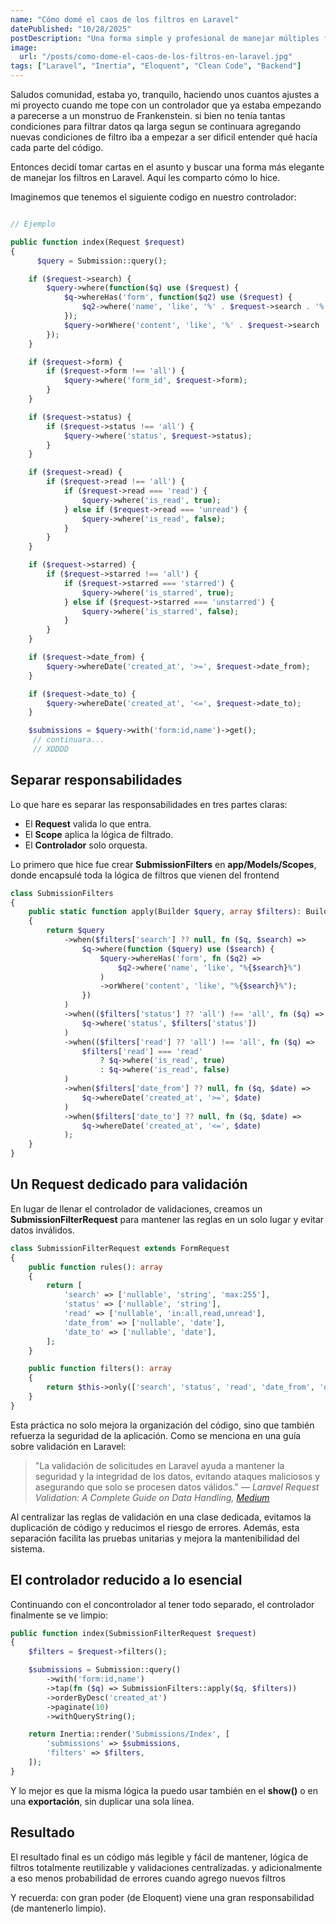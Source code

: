 ```yaml
---
name: "Cómo domé el caos de los filtros en Laravel"
datePublished: "10/28/2025"
postDescription: "Una forma simple y profesional de manejar múltiples filtros en Laravel sin llenar tus controladores de condiciones repetidas."
image:
  url: "/posts/como-dome-el-caos-de-los-filtros-en-laravel.jpg"
tags: ["Laravel", "Inertia", "Eloquent", "Clean Code", "Backend"]
---
```


Saludos comunidad, estaba yo, tranquilo, haciendo unos cuantos ajustes a mi proyecto cuando me tope con un controlador que ya estaba empezando a parecerse a un monstruo de Frankenstein. si bien no tenía tantas condiciones para filtrar datos qa larga segun se continuara agregando nuevas condiciones de filtro iba a empezar a ser dificil entender qué hacía cada parte del código.

Entonces decidí tomar cartas en el asunto y buscar una forma más elegante de manejar los filtros en Laravel. Aquí les comparto cómo lo hice.

Imaginemos que tenemos el siguiente codigo en nuestro controlador:

```php

// Ejemplo 

public function index(Request $request)
{
      $query = Submission::query();

    if ($request->search) {
        $query->where(function($q) use ($request) {
            $q->whereHas('form', function($q2) use ($request) {
                $q2->where('name', 'like', '%' . $request->search . '%');
            });
            $query->orWhere('content', 'like', '%' . $request->search . '%'); 
        });
    }

    if ($request->form) {
        if ($request->form !== 'all') {
            $query->where('form_id', $request->form);
        }
    }

    if ($request->status) {
        if ($request->status !== 'all') {
            $query->where('status', $request->status);
        }
    }

    if ($request->read) {
        if ($request->read !== 'all') {
            if ($request->read === 'read') {
                $query->where('is_read', true);
            } else if ($request->read === 'unread') {
                $query->where('is_read', false);
            }
        }
    }

    if ($request->starred) {
        if ($request->starred !== 'all') {
            if ($request->starred === 'starred') {
                $query->where('is_starred', true);
            } else if ($request->starred === 'unstarred') {
                $query->where('is_starred', false);
            }
        }
    }

    if ($request->date_from) {
        $query->whereDate('created_at', '>=', $request->date_from);
    }

    if ($request->date_to) {
        $query->whereDate('created_at', '<=', $request->date_to);
    }

    $submissions = $query->with('form:id,name')->get(); 
     // continuara... 
     // XDDDD
```

## Separar responsabilidades

Lo que hare es separar las responsabilidades en tres partes claras:

- El **Request** valida lo que entra.
- El **Scope** aplica la lógica de filtrado.
- El **Controlador** solo orquesta.

Lo primero que hice fue crear  **SubmissionFilters** en **app/Models/Scopes**, donde encapsulé toda la lógica de filtros que vienen del frontend

```php
class SubmissionFilters
{
    public static function apply(Builder $query, array $filters): Builder
    {
        return $query
            ->when($filters['search'] ?? null, fn ($q, $search) =>
                $q->where(function ($query) use ($search) {
                    $query->whereHas('form', fn ($q2) =>
                        $q2->where('name', 'like', "%{$search}%")
                    )
                    ->orWhere('content', 'like', "%{$search}%");
                })
            )
            ->when(($filters['status'] ?? 'all') !== 'all', fn ($q) =>
                $q->where('status', $filters['status'])
            )
            ->when(($filters['read'] ?? 'all') !== 'all', fn ($q) =>
                $filters['read'] === 'read'
                    ? $q->where('is_read', true)
                    : $q->where('is_read', false)
            )
            ->when($filters['date_from'] ?? null, fn ($q, $date) =>
                $q->whereDate('created_at', '>=', $date)
            )
            ->when($filters['date_to'] ?? null, fn ($q, $date) =>
                $q->whereDate('created_at', '<=', $date)
            );
    }
}
```

## Un Request dedicado para validación

En lugar de llenar el controlador de validaciones, creamos un **SubmissionFilterRequest** para mantener las reglas en un solo lugar y evitar datos inválidos.

```php
class SubmissionFilterRequest extends FormRequest
{
    public function rules(): array
    {
        return [
            'search' => ['nullable', 'string', 'max:255'],
            'status' => ['nullable', 'string'],
            'read' => ['nullable', 'in:all,read,unread'],
            'date_from' => ['nullable', 'date'],
            'date_to' => ['nullable', 'date'],
        ];
    }

    public function filters(): array
    {
        return $this->only(['search', 'status', 'read', 'date_from', 'date_to']);
    }
}
```

Esta práctica no solo mejora la organización del código, sino que también refuerza la seguridad de la aplicación. Como se menciona en una guía sobre validación en Laravel:

> "La validación de solicitudes en Laravel ayuda a mantener la seguridad y la integridad de los datos, evitando ataques maliciosos y asegurando que solo se procesen datos válidos."
> — *Laravel Request Validation: A Complete Guide on Data Handling, [Medium](https://medium.com/@prevailexcellent/laravel-form-request-validation-a-complete-guide-on-data-handling-1f181a74123f)*

Al centralizar las reglas de validación en una clase dedicada, evitamos la duplicación de código y reducimos el riesgo de errores. Además, esta separación facilita las pruebas unitarias y mejora la mantenibilidad del sistema.


## El controlador reducido a lo esencial

Continuando con el concontrolador al tener todo separado, el controlador finalmente se ve limpio:

```php
public function index(SubmissionFilterRequest $request)
{
    $filters = $request->filters();

    $submissions = Submission::query()
        ->with('form:id,name')
        ->tap(fn ($q) => SubmissionFilters::apply($q, $filters))
        ->orderByDesc('created_at')
        ->paginate(10)
        ->withQueryString();

    return Inertia::render('Submissions/Index', [
        'submissions' => $submissions,
        'filters' => $filters,
    ]);
}
```

Y lo mejor es que la misma lógica la puedo usar también en el **show()** o en una **exportación**, sin duplicar una sola línea.

## Resultado

El resultado final es un código más legible y fácil de mantener, lógica de filtros totalmente reutilizable y validaciones centralizadas.
y adicionalmente a eso menos probabilidad de errores cuando agrego nuevos filtros

Y recuerda: con gran poder (de Eloquent) viene una gran responsabilidad (de mantenerlo limpio).
